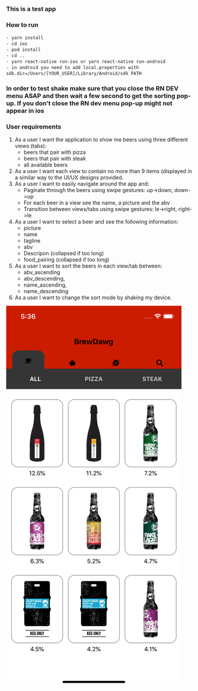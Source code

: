
### This is a test app

### How to run
    - yarn install
    - cd ios
    - pod install
    - cd ..
    - yarn react-native run-ios or yarn react-native run-android
    - in android you need to add local.properties with sdk.dir=/Users/[YOUR_USER]/Library/Android/sdk PATH

### In order to test shake make sure that you close the RN DEV menu ASAP and then wait a few second to get the sorting pop-up. If you don't close the RN dev menu pop-up might not appear in ios

### User requirements
1. As a user I want the application to show me beers using three different views (tabs):
    - beers that pair with pizza
    - beers that pair with steak
    - all available beers
2. As a user I want each view to contain no more than 9 items (displayed in a similar way to the UI/UX designs provided.
3. As a user I want to easily navigate around the app and:
    - Paginate through the beers using swipe gestures: up->down, down->up
    - For each beer in a view see the name, a picture and the abv
    - Transition between views/tabs using swipe gestures: le->right, right->le
4. As a user I want to select a beer and see the following information:
    - picture
    - name
    - tagline
    - abv
    - Descripon (collapsed if too long)
    - food_pairing (collapsed if too long)
5. As a user I want to sort the beers in each view/tab between:
    - abv_ascending
    - abv_descending,
    - name_ascending,
    - name_descending
6. As a user I want to change the sort mode by shaking my device.


![Alt text](public/1.png?raw=true "1")